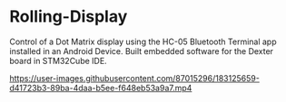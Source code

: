 # Rolling-Display

Control of a Dot Matrix display using the HC-05 Bluetooth Terminal app installed in an Android Device. Built embedded software for the Dexter board in STM32Cube IDE.


https://user-images.githubusercontent.com/87015296/183125659-d41723b3-89ba-4daa-b5ee-f648eb53a9a7.mp4

